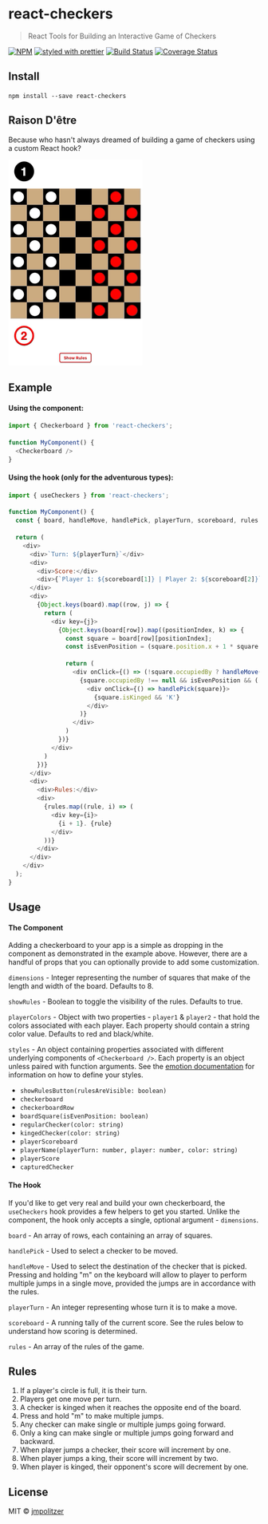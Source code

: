 # react-checkers

> React Tools for Building an Interactive Game of Checkers

[![NPM](https://img.shields.io/npm/v/use-api-request.svg)](https://www.npmjs.com/package/react-checkers)
[![styled with prettier](https://img.shields.io/badge/styled_with-prettier-ff69b4.svg)](https://github.com/prettier/prettier)
[![Build Status](https://travis-ci.com/jmpolitzer/react-checkers.svg?branch=master)](https://travis-ci.com/jmpolitzer/react-checkers)
[![Coverage Status](https://coveralls.io/repos/github/jmpolitzer/react-checkers/badge.svg?branch=master)](https://coveralls.io/github/jmpolitzer/react-checkers?branch=master)

## Install 

```
npm install --save react-checkers
```
## Raison D'être

Because who hasn't always dreamed of building a game of checkers using a custom React hook? 

![](checkers.gif)

## Example

#### Using the component:
```javascript
import { Checkerboard } from 'react-checkers';

function MyComponent() {
  <Checkerboard />
}
```

#### Using the hook (only for the adventurous types):
```javascript
import { useCheckers } from 'react-checkers';

function MyComponent() {
  const { board, handleMove, handlePick, playerTurn, scoreboard, rules } = useCheckers();
  
  return (
    <div>
      <div>`Turn: ${playerTurn}`</div>
      <div>
        <div>Score:</div>
        <div>{`Player 1: ${scoreboard[1]} | Player 2: ${scoreboard[2]}`}</div>
      </div>
      <div>
        {Object.keys(board).map((row, j) => {
          return (
            <div key={j}>
              {Object.keys(board[row]).map((positionIndex, k) => {
                const square = board[row][positionIndex];
                const isEvenPosition = (square.position.x + 1 * square.position.y) % 2 === 0

                return (
                  <div onClick={() => (!square.occupiedBy ? handleMove(square) : null)}>
                    {square.occupiedBy !== null && isEvenPosition && (
                      <div onClick={() => handlePick(square)}>
                        {square.isKinged && 'K'}
                      </div>
                    )}
                  </div>
                )
              })}
            </div>
          )
        })}
      </div>
      <div>
        <div>Rules:</div>
        <div>
          {rules.map((rule, i) => (
            <div key={i}>
              {i + 1}. {rule}
            </div>
          ))}
        </div>
      </div>
    </div>
  );
}
```

## Usage

#### The Component

Adding a checkerboard to your app is a simple as dropping in the component as demonstrated in the example above. However, there are a handful of props that you can optionally provide to add some customization.

`dimensions` - Integer representing the number of squares that make of the length and width of the board. Defaults to 8.

`showRules` - Boolean to toggle the visibility of the rules. Defaults to true.

`playerColors` - Object with two properties - `player1` & `player2` - that hold the colors associated with each player. Each property should contain a string color value. Defaults to red and black/white.

`styles` - An object containing properties associated with different underlying components of `<Checkerboard />`. Each property is an object unless paired with function arguments. See the [emotion documentation](https://emotion.sh) for information on how to define your styles.

* `showRulesButton(rulesAreVisible: boolean)`
* `checkerboard`
* `checkerboardRow`
* `boardSquare(isEvenPosition: boolean)`
* `regularChecker(color: string)`
* `kingedChecker(color: string)`
* `playerScoreboard`
* `playerName(playerTurn: number, player: number, color: string)`
* `playerScore`
* `capturedChecker`

#### The Hook

If you'd like to get very real and build your own checkerboard, the `useCheckers` hook provides a few helpers to get you started. Unlike the component, the hook only accepts a single, optional argument - `dimensions`.

`board` - An array of rows, each containing an array of squares.

`handlePick` - Used to select a checker to be moved.

`handleMove` - Used to select the destination of the checker that is picked. Pressing and holding "m" on the keyboard will allow to player to perform multiple jumps in a single move, provided the jumps are in accordance with the rules.

`playerTurn` - An integer representing whose turn it is to make a move.

`scoreboard` - A running tally of the current score. See the rules below to understand how scoring is determined.

`rules` - An array of the rules of the game.

## Rules

1. If a player's circle is full, it is their turn.
2. Players get one move per turn.
3. A checker is kinged when it reaches the opposite end of the board.
4. Press and hold "m" to make multiple jumps.
5. Any checker can make single or multiple jumps going forward.
6. Only a king can make single or multiple jumps going forward and backward.
7. When player jumps a checker, their score will increment by one.
8. When player jumps a king, their score will increment by two.
9. When player is kinged, their opponent's score will decrement by one.

## License

MIT © [jmpolitzer](https://github.com/jmpolitzer)
